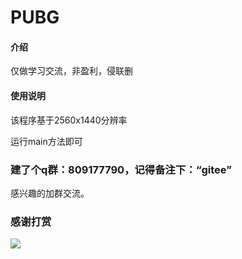 # PUBG

#### 介绍
仅做学习交流，非盈利，侵联删

#### 使用说明
该程序基于2560x1440分辨率

运行main方法即可


### 建了个q群：809177790，记得备注下：“gitee”
感兴趣的加群交流。

### 感谢打赏
![](./b.jpg)